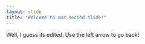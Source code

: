 ```yaml
---
layout: slide
title: "Welcome to our second slide!"
---
```

Well, I guess its edited.
Use the left arrow to go back!

